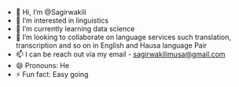 - 👋 Hi, I’m @Sagirwakili
- 👀 I’m interested in linguistics 
- 🌱 I’m currently learning data science 
- 💞️ I’m looking to collaborate on language services such translation, transcription and so on in English and Hausa language Pair 
- 📫 I can be reach out via my email - sagirwakilimusa@gmail.com
- 😄 Pronouns: He
- ⚡ Fun fact: Easy going 

<!---
Sagirwakili/Sagirwakili is a Hausa language services provider.
You can click the Preview link to take a look at your changes.
--->
